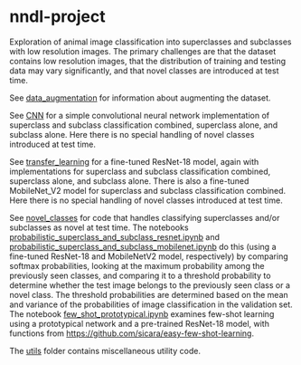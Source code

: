 # nndl-project

Exploration of animal image classification into superclasses and subclasses with low resolution images. The primary challenges are that the dataset contains low resolution images, that the distribution of training and testing data may vary significantly, and that novel classes are introduced at test time.  

See [data_augmentation](data_augmentation/) for information about augmenting the dataset.  

See [CNN](CNN/) for a simple convolutional neural network implementation of superclass and subclass classification combined, superclass alone, and subclass alone. Here there is no special handling of novel classes introduced at test time.    

See [transfer_learning](transfer_learning/) for a fine-tuned ResNet-18 model, again with implementations for superclass and subclass classification combined, superclass alone, and subclass alone. There is also a fine-tuned MobileNet_V2 model for superclass and subclass classification combined. Here there is no special handling of novel classes introduced at test time.    

See [novel_classes](novel_classes/) for code that handles classifying superclasses and/or subclasses as novel at test time.  The notebooks [probabilistic_superclass_and_subclass_resnet.ipynb](novel_classes/probabilistic_superclass_and_subclass_resnet.ipynb) and [probabilistic_superclass_and_subclass_mobilenet.ipynb](novel_classes/probabilistic_superclass_and_subclass_mobilenet.ipynb) do this (using a fine-tuned ResNet-18 and MobileNetV2 model, respectively) by comparing softmax probabilities, looking at the maximum probability among the previously seen classes, and comparing it to a threshold probability to determine whether the test image belongs to the previously seen class or a novel class. The threshold probabilities are determined based on the mean and variance of the probabilities of image classification in the validation set. The notebook [few_shot_prototypical.ipynb](novel_classes/few_shot_prototypical.ipynb) examines few-shot learning using a prototypical network and a pre-trained ResNet-18 model, with functions from https://github.com/sicara/easy-few-shot-learning.  

The [utils](utils/) folder contains miscellaneous utility code.  

